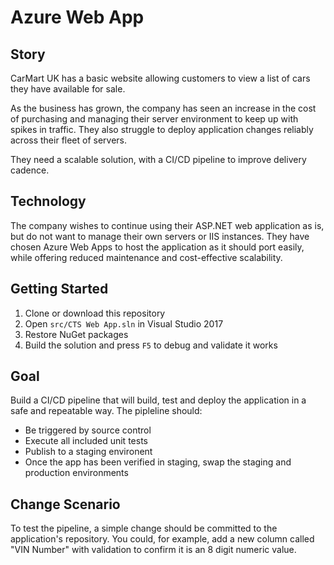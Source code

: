 # Azure Web App

## Story

CarMart UK has a basic website allowing customers to view a list of cars they have available for sale.

As the business has grown, the company has seen an increase in the cost of purchasing and managing their server environment to keep up with spikes in traffic. They also struggle to deploy application changes reliably across their fleet of servers.

They need a scalable solution, with a CI/CD pipeline to improve delivery cadence.

## Technology

The company wishes to continue using their ASP.NET web application as is, but do not want to manage their own servers or IIS instances. They have chosen Azure Web Apps to host the application as it should port easily, while offering reduced maintenance and cost-effective scalability.

## Getting Started

1. Clone or download this repository
1. Open `src/CTS Web App.sln` in Visual Studio 2017
1. Restore NuGet packages
1. Build the solution and press `F5` to debug and validate it works

## Goal

Build a CI/CD pipeline that will build, test and deploy the application in a safe and repeatable way. The pipleline should:

- Be triggered by source control
- Execute all included unit tests
- Publish to a staging environent
- Once the app has been verified in staging, swap the staging and production environments

## Change Scenario

To test the pipeline, a simple change should be committed to the application's repository. You could, for example, add a new column called "VIN  Number" with validation to confirm it is an 8 digit numeric value.
